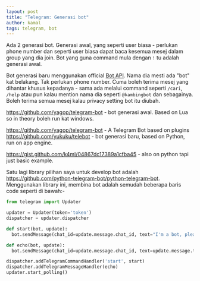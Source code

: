 ```yaml
---
layout: post
title: "Telegram: Generasi bot"
author: kamal
tags: telegram, bot
---
```


Ada 2 generasi bot. Generasi awal, yang seperti user biasa - perlukan phone number dan seperti user biasa dapat baca kesemua mesej dalam group yang dia join. Bot yang guna command mula dengan `!` tu adalah generasi awal.

Bot generasi baru menggunakan official [Bot API][api]. Nama dia mesti ada "bot" kat belakang. Tak perlukan phone number. Cuma boleh terima mesej yang dihantar khusus kepadanya - sama ada melalui command seperti `/cari`, `/help` atau pun kalau mention nama dia seperti `@kambingbot` dan sebagainya. Boleh terima semua mesej kalau privacy setting bot itu diubah.

https://github.com/yagop/telegram-bot - bot generasi awal. Based on Lua so in theory boleh run kat windows.

https://github.com/yagop/telegram-bot - A Telegram Bot based on plugins
https://github.com/yukuku/telebot - bot generasi baru, based on Python, run on app engine.

https://gist.github.com/k4ml/04867dc17389a1cfba45 - also on python tapi just basic example.

Satu lagi library pilihan saya untuk develop bot adalah https://github.com/python-telegram-bot/python-telegram-bot. Menggunakan library ini, membina bot adalah semudah beberapa baris code seperti di bawah:-

```python
from telegram import Updater

updater = Updater(token='token')
dispatcher = updater.dispatcher

def start(bot, update):
  bot.sendMessage(chat_id=update.message.chat_id, text="I'm a bot, please talk to me!")

def echo(bot, update):
  bot.sendMessage(chat_id=update.message.chat_id, text=update.message.text)

dispatcher.addTelegramCommandHandler('start', start)
dispatcher.addTelegramMessageHandler(echo)
updater.start_polling()
```

[api]:https://core.telegram.org/bots

